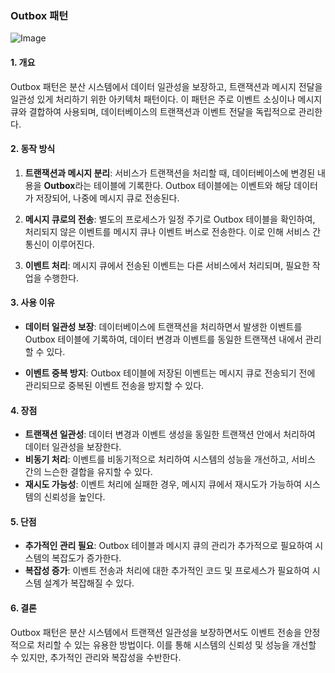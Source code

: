 ### Outbox 패턴

![Image](https://github.com/user-attachments/assets/00e0d46c-e039-41aa-bca2-243b20a3c395)

#### 1. 개요
Outbox 패턴은 분산 시스템에서 데이터 일관성을 보장하고, 트랜잭션과 메시지 전달을 일관성 있게 처리하기 위한 아키텍처 패턴이다. 이 패턴은 주로 이벤트 소싱이나 메시지 큐와 결합하여 사용되며, 데이터베이스의 트랜잭션과 이벤트 전달을 독립적으로 관리한다.

#### 2. 동작 방식
1. **트랜잭션과 메시지 분리**: 서비스가 트랜잭션을 처리할 때, 데이터베이스에 변경된 내용을 **Outbox**라는 테이블에 기록한다. Outbox 테이블에는 이벤트와 해당 데이터가 저장되어, 나중에 메시지 큐로 전송된다.

2. **메시지 큐로의 전송**: 별도의 프로세스가 일정 주기로 Outbox 테이블을 확인하여, 처리되지 않은 이벤트를 메시지 큐나 이벤트 버스로 전송한다. 이로 인해 서비스 간 통신이 이루어진다.

3. **이벤트 처리**: 메시지 큐에서 전송된 이벤트는 다른 서비스에서 처리되며, 필요한 작업을 수행한다.

#### 3. 사용 이유
- **데이터 일관성 보장**: 데이터베이스에 트랜잭션을 처리하면서 발생한 이벤트를 Outbox 테이블에 기록하여, 데이터 변경과 이벤트를 동일한 트랜잭션 내에서 관리할 수 있다.

- **이벤트 중복 방지**: Outbox 테이블에 저장된 이벤트는 메시지 큐로 전송되기 전에 관리되므로 중복된 이벤트 전송을 방지할 수 있다.

#### 4. 장점
- **트랜잭션 일관성**: 데이터 변경과 이벤트 생성을 동일한 트랜잭션 안에서 처리하여 데이터 일관성을 보장한다.
- **비동기 처리**: 이벤트를 비동기적으로 처리하여 시스템의 성능을 개선하고, 서비스 간의 느슨한 결합을 유지할 수 있다.
- **재시도 가능성**: 이벤트 처리에 실패한 경우, 메시지 큐에서 재시도가 가능하여 시스템의 신뢰성을 높인다.

#### 5. 단점
- **추가적인 관리 필요**: Outbox 테이블과 메시지 큐의 관리가 추가적으로 필요하여 시스템의 복잡도가 증가한다.
- **복잡성 증가**: 이벤트 전송과 처리에 대한 추가적인 코드 및 프로세스가 필요하여 시스템 설계가 복잡해질 수 있다.

#### 6. 결론
Outbox 패턴은 분산 시스템에서 트랜잭션 일관성을 보장하면서도 이벤트 전송을 안정적으로 처리할 수 있는 유용한 방법이다. 이를 통해 시스템의 신뢰성 및 성능을 개선할 수 있지만, 추가적인 관리와 복잡성을 수반한다.